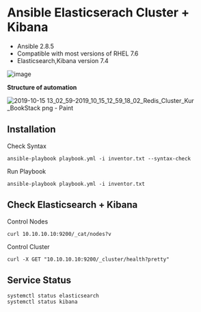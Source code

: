 # Ansible Elasticserach Cluster  + Kibana

-   Ansible 2.8.5
-   Compatible with most versions of RHEL 7.6
- Elasticsearch,Kibana version 7.4

![image](https://user-images.githubusercontent.com/3519706/66905789-340db500-f00f-11e9-9cad-050a1f37e110.png)

**Structure of automation**

![2019-10-15 13_02_59-2019_10_15_12_59_18_02_Redis_Cluster_Kur _BookStack png - Paint](https://user-images.githubusercontent.com/3519706/66905959-7b944100-f00f-11e9-8bfb-4d697a46f88a.png)


## Installation

Check Syntax

    ansible-playbook playbook.yml -i inventor.txt --syntax-check

Run Playbook

    ansible-playbook playbook.yml -i inventor.txt

## Check Elasticsearch + Kibana

Control Nodes

    curl 10.10.10.10:9200/_cat/nodes?v
Control Cluster

    curl -X GET "10.10.10.10:9200/_cluster/health?pretty"

## Service Status

    systemctl status elasticsearch
    systemctl status kibana
